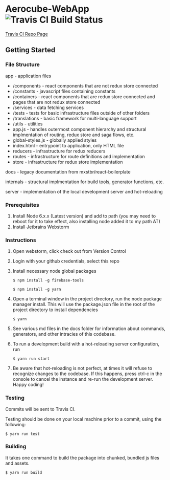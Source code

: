 # Aerocube-WebApp ![Travis CI Build Status](https://travis-ci.org/UCSB-CS189-2016-17-Aerospace/Aerocube-WebApp.svg?branch=master)

[Travis CI Repo Page](https://travis-ci.org/UCSB-CS189-2016-17-Aerospace/Aerocube-WebApp/builds) 

## Getting Started

### File Structure

app - application files
* /components - react components that are not redux store connected
* /constants - javascript files containing constants
* /containers - react components that are redux store connected and pages that are not redux store connected
* /services - data fetching services
* /tests - tests for basic infrastructure files outside of other folders
* /translations - basic framework for multi-language support
* /utils - utilities
* app.js - handles outermost component hierarchy and structural implmentation of routing, redux store and saga flows, etc.
* global-styles.js - globally applied styles
* index.html - entrypoint to application, only HTML file
* reducers - infrastructure for redux reducers
* routes - infrastructure for route definitions and implementation
* store - infrastructure for redux store implementation

docs - legacy documentation from mxstbr/react-boilerplate

internals - structural implmentation for build tools, generator functions, etc. 

server - implementation of the local development server and hot-reloading 


### Prerequisites
1. Install Node 6.x.x (Latest version) and add to path (you may need to reboot for it to take effect, also installing node added it to my path AT)
1. Install Jetbrains Webstorm

### Instructions
1. Open webstorm, click check out from Version Control
1. Login with your github credentials, select this repo
1. Install necessary node global packages

   ```
   $ npm install -g firebase-tools
   ```
   
   ```
   $ npm install -g yarn
   ```
1. Open a terminal window in the project directory, run the node package manager install. This will use the package.json file in the root of the project directory to install dependencies

   ```
   $ yarn
   ```
1. See various md files in the docs folder for information about commands, generators, and other intracies of this codebase.
1. To run a development build with a hot-reloading server configuration, run 

   ```
   $ yarn run start
   ```
1. Be aware that hot-reloading is not perfect, at times it will refuse to recognize changes to the codebase. If this happens, press ctrl-c in the console to cancel the instance and re-run the development server. Happy coding!

### Testing

Commits will be sent to Travis CI.

Testing should be done on your local machine prior to a commit, using the following:

```
$ yarn run test
```

### Building

It takes one command to build the package into chunked, bundled js files and assets.

```
$ yarn run build
```
